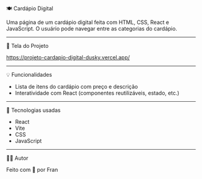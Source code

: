 🍽️ Cardápio Digital

Uma página de um cardápio digital feita com HTML, CSS, React e JavaScript.
O usuário pode navegar entre as categorias do cardápio.

---

🚨 Tela do Projeto

https://projeto-cardapio-digital-dusky.vercel.app/

---

💡 Funcionalidades

- Lista de itens do cardápio com preço e descrição
- Interatividade com React (componentes reutilizáveis, estado, etc.)

---

🚀 Tecnologias usadas

- React
- Vite
- CSS
- JavaScript

---

🧑‍💻 Autor

Feito com 💛 por Fran
